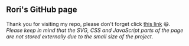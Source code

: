 ## Rori's GitHub page
Thank you for visiting my repo, please don't forget click [this link](https://rorirodler.github.io) :smiley:.  
*Please keep in mind that the SVG, CSS and JavaScript parts of the page are not stored externally due to the small size of the project.*